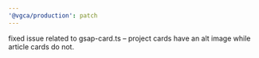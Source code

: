 ```yaml
---
'@vgca/production': patch
---
```


fixed issue related to gsap-card.ts – project cards have an alt image while article cards do not.
